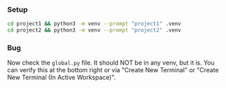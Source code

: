 ### Setup

```sh
cd project1 && python3 -m venv --prompt "project1" .venv
cd project2 && python3 -m venv --prompt "project2" .venv
```

### Bug

Now check the `global.py` file.
It should NOT be in any venv, but it is. You can verify this at the bottom right or via "Create New Terminal" or "Create New Terminal (In Active Workspace)".
